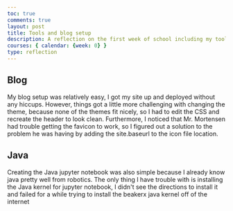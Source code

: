 ```yaml
---
toc: true
comments: true
layout: post
title: Tools and blog setup
description: A reflection on the first week of school including my tools and blog setup
courses: { calendar: {week: 0} }
type: reflection
---
```


## Blog

My blog setup was relatively easy, I got my site up and deployed without any hiccups. However, things got a little more challenging with changing the theme, because none of the themes fit nicely, so I had to edit the CSS and recreate the header to look clean. Furthermore, I noticed that Mr. Mortensen had trouble getting the favicon to work, so I figured out a solution to the problem he was having by adding the site.baseurl to the icon file location.


## Java

Creating the Java jupyter notebook was also simple because I already know java pretty well from robotics. The only thing I have trouble with is installing the Java kernel for jupyter notebook, I didn't see the directions to install it and failed for a while trying to install the beakerx java kernel off of the internet
